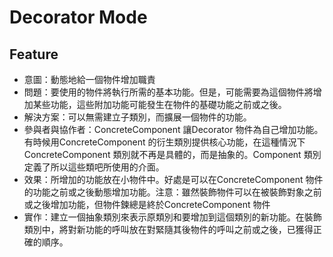 # Decorator Mode

## Feature
 - 意圖：動態地給一個物件增加職責
 - 問題：要使用的物件將執行所需的基本功能。但是，可能需要為這個物件將增加某些功能，這些附加功能可能發生在物件的基礎功能之前或之後。
 - 解決方案：可以無需建立子類別，而擴展一個物件的功能。
 - 參與者與協作者：ConcreteComponent 讓Decorator 物件為自己增加功能。有時候用ConcreteComponent 的衍生類別提供核心功能，在這種情況下ConcreteComponent 類別就不再是具體的，而是抽象的。Component 類別定義了所以這些類吧所使用的介面。
 - 效果：所增加的功能放在小物件中。好處是可以在ConcreteComponent 物件的功能之前或之後動態增加功能。注意：雖然裝飾物件可以在被裝飾對象之前或之後增加功能，但物件鍊總是終於ConcreteComponent 物件
 - 實作：建立一個抽象類別來表示原類別和要增加到這個類別的新功能。在裝飾類別中，將對新功能的呼叫放在對緊隨其後物件的呼叫之前或之後，已獲得正確的順序。
